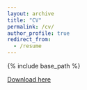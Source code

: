 ```yaml
---
layout: archive
title: "CV"
permalink: /cv/
author_profile: true
redirect_from:
  - /resume
---
```


{% include base_path %}

[Download here](http://haungying-zhan.github.io/files/HuangyingZhan_CV_20180722.pdf)
